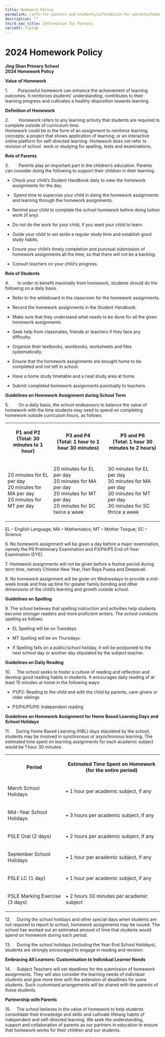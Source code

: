 ```yaml
---
title: Homework Policy
permalink: /info-for-parents-and-students/information-for-parents/homework-policy/
description: ""
third_nav_title: Information for Parents
variant: tiptap
---
```

<h1><strong>2024 Homework Policy</strong></h1><p><strong>Jing Shan Primary School</strong><br><strong>2024 Homework Policy</strong></p><p><strong>Value of Homework</strong></p><p>1.&nbsp;&nbsp;&nbsp;&nbsp;&nbsp;&nbsp;&nbsp;&nbsp;Purposeful homework can enhance the achievement of learning outcomes. It reinforces students’&nbsp;understanding, contributes to their learning progress and cultivates a healthy disposition towards learning.</p><p><strong>Definition of Homework</strong></p><p>2.&nbsp;&nbsp;&nbsp;&nbsp;&nbsp;&nbsp;&nbsp;&nbsp;Homework refers to any learning activity that students are required to complete outside of curriculum time.<br>Homework could be in the form of an assignment to reinforce learning concepts; a project that shows application of learning; or an interactive online&nbsp;platform&nbsp;for self-directed learning. Homework does not refer to revision of school&nbsp;&nbsp;work or studying for spelling, tests and examinations.</p><p><strong>Role of Parents</strong></p><p>3.&nbsp;&nbsp;&nbsp;&nbsp;&nbsp;&nbsp;&nbsp;&nbsp;Parents play an important part in the children’s&nbsp;education. Parents can consider doing the following to support&nbsp;their children in&nbsp;their&nbsp;learning.</p><ul data-tight="true" class="tight"><li><p>Check your child’s Student Handbook daily to view the homework assignments for the day.</p></li><li><p>&nbsp;Spend time to supervise your child in doing the homework assignments and learning through the&nbsp;homework assignments.</p></li><li><p>Remind your child to complete the school homework before doing tuition work (if any).</p></li><li><p>Do not do the work for your child, if you want your child to learn.</p></li><li><p>Guide your child to set aside a regular study time and establish good study habits.</p></li><li><p>Ensure your child’s timely completion and punctual submission of homework assignments all the time, so that&nbsp;there will not be a backlog.</p></li><li><p>Consult teachers on your child’s progress.</p></li></ul><p><strong>Role of Students</strong></p><p>4.&nbsp;&nbsp;&nbsp;&nbsp;&nbsp;&nbsp;&nbsp;In order to benefit maximally from&nbsp;homework, students should do the following on a daily basis.</p><ul data-tight="true" class="tight"><li><p>Refer to the whiteboard in the classroom for the homework assignments.</p></li><li><p>Record the homework assignments in the Student Handbook.</p></li><li><p>Make sure that they understand what needs to be done for all the given homework assignments.</p></li><li><p>Seek help from classmates, friends or teachers if they face any difficulty.</p></li><li><p>Organize their textbooks, workbooks, worksheets and files systematically.</p></li><li><p>Ensure that the homework assignments are brought home to be completed and not left in school.</p></li><li><p>Have a home study timetable and a neat study area at home. &nbsp;</p></li><li><p>Submit completed homework assignments punctually to teachers.</p></li></ul><p><strong>Guidelines on Homework Assignment during School Term</strong></p><p>5.&nbsp;&nbsp;&nbsp;&nbsp;&nbsp;&nbsp;&nbsp;&nbsp;On a daily basis, the&nbsp;school endeavours to balance the value of homework with the time students may need to&nbsp;spend on completing homework outside curriculum hours, as follows:</p><table><tbody><tr><th rowspan="1" colspan="1"><p><strong>P1 and P2<br>(Total: 30 minutes to 1 hour)</strong></p></th><th rowspan="1" colspan="1"><p><strong>P3 and P4<br>(Total: 1 hour to 1 hour 30 minutes)</strong></p></th><th rowspan="1" colspan="1"><p><strong>P5 and P6<br>(Total: 1 hour 30 minutes to 2 hours)</strong></p></th></tr><tr><td rowspan="1" colspan="1"><p>20 minutes for EL per day<br>20 minutes for MA per day<br>20 minutes for MT per day</p></td><td rowspan="1" colspan="1"><p>20 minutes for EL per day<br>20 minutes for MA per day<br>20 minutes for MT per day<br>20 minutes for SC twice a week</p></td><td rowspan="1" colspan="1"><p>30 minutes for EL per day<br>30 minutes for MA per day<br>30 minutes for MT per day<br>30 minutes for SC thrice a week</p></td></tr></tbody></table><p>EL – English Language; MA – Mathematics; MT – Mother Tongue; SC – Science</p><p>6.&nbsp;No homework assignment will be given a day before a major&nbsp;examination, namely the P6 Preliminary Examination and P3/P4/P5 End-of-Year Examination (EYE).</p><p>7.&nbsp;Homework assignments will not be given before a festive period during term time, namely Chinese New Year,&nbsp;Hari Raya Puasa and Deepavali.</p><p>8.&nbsp;No homework assignment will be given on Wednesdays to provide a mid-week break and free up time for&nbsp;greater family bonding and other dimensions of the child’s learning and growth outside school.</p><p><strong>Guidelines on Spelling</strong></p><p>9.&nbsp;The school believes that spelling instruction and activities help students become stronger readers and more&nbsp;proficient writers. The school conducts spelling as follows:</p><ul data-tight="true" class="tight"><li><p>EL Spelling will be on Tuesdays.</p></li><li><p>MT Spelling will be on Thursdays.</p></li><li><p>If Spelling falls on a public/school holiday, it will be postponed to the next school day or another day&nbsp;stipulated by the subject teacher.</p></li></ul><p><strong>Guidelines on Daily Reading</strong></p><p>10.&nbsp;&nbsp;&nbsp;&nbsp;&nbsp;The school seeks to foster a culture of reading and reflection and develop good reading habits in students. It encourages daily reading of at least 15 minutes at home in the following ways:</p><ul data-tight="true" class="tight"><li><p>P1/P2: Reading to the child and with the child by parents, care-givers or older siblings</p></li><li><p>P3/P4/P5/P6: Independent reading</p></li></ul><p><strong>Guidelines on Homework Assignment for Home Based Learning Days and School Holidays</strong></p><p>11.&nbsp;&nbsp;&nbsp;&nbsp;&nbsp;During Home Based Learning (HBL) days stipulated by the school, students may be involved in synchronous or asynchronous learning. The estimated time spent on learning assignments for each academic subject would be 1 hour 30 minutes.</p><table><tbody><tr><th rowspan="1" colspan="1"><p><strong>Period</strong></p></th><th rowspan="1" colspan="1"><p><strong>Estimated Time Spent on Homework (for the entire period)</strong></p></th></tr><tr><td rowspan="1" colspan="1"><p>March School Holidays</p></td><td rowspan="1" colspan="1"><p>• 1 hour per academic subject, if any</p></td></tr><tr><td rowspan="1" colspan="1"><p>Mid-Year School Holidays</p></td><td rowspan="1" colspan="1"><p>• 3 hours per academic subject, if any</p></td></tr><tr><td rowspan="1" colspan="1"><p>PSLE Oral (2 days)</p></td><td rowspan="1" colspan="1"><p>• 2 hours per academic subject, if any</p></td></tr><tr><td rowspan="1" colspan="1"><p>September School Holidays</p></td><td rowspan="1" colspan="1"><p>• 1 hour per academic subject, if any</p></td></tr><tr><td rowspan="1" colspan="1"><p>PSLE LC (1 day)</p></td><td rowspan="1" colspan="1"><p>• 1 hour per academic subject, if any</p></td></tr><tr><td rowspan="1" colspan="1"><p>PSLE Marking Exercise (3 days)</p></td><td rowspan="1" colspan="1"><p>• 2 hours 30 minutes per academic subject</p></td></tr></tbody></table><p>12.&nbsp;&nbsp;&nbsp;&nbsp;&nbsp;During the school holidays and other special days when students are not required to report to school, homework assignments may be issued. The school has worked out an estimated amount of time that students would spend on homework during each period.</p><p>13.&nbsp;&nbsp;&nbsp;&nbsp;&nbsp;During the school holidays (including the Year-End School Holidays), students are strongly encouraged to engage in reading and revision.</p><p><strong>Embracing All Learners: Customisation to Individual Learner Needs</strong></p><p>14.&nbsp;&nbsp;&nbsp;&nbsp;&nbsp;Subject Teachers will set deadlines for the submission of homework assignments. They will also consider the learning needs of individual students and give more time with the extension of deadlines for some students. Such customised arrangements will be shared with the parents of these students.</p><p><strong>Partnership with Parents</strong></p><p>15.&nbsp;&nbsp;&nbsp;&nbsp;&nbsp;The school believes in the value of homework to help students consolidate their knowledge and skills and cultivate lifelong habits of independent and self-directed learning. We seek the understanding, support and collaboration of parents as our partners in education to ensure that homework works for their children and our students.</p>